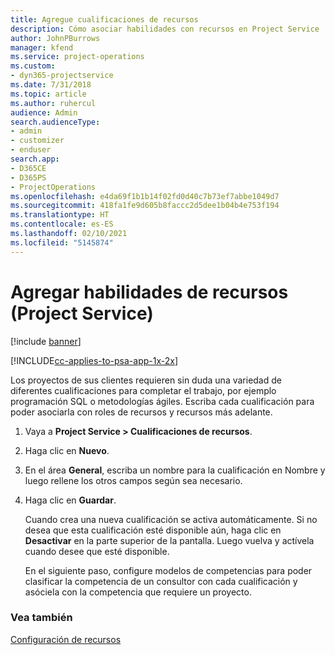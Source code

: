 ```yaml
---
title: Agregue cualificaciones de recursos
description: Cómo asociar habilidades con recursos en Project Service
author: JohnPBurrows
manager: kfend
ms.service: project-operations
ms.custom:
- dyn365-projectservice
ms.date: 7/31/2018
ms.topic: article
ms.author: ruhercul
audience: Admin
search.audienceType:
- admin
- customizer
- enduser
search.app:
- D365CE
- D365PS
- ProjectOperations
ms.openlocfilehash: e4da69f1b1b14f02fd0d40c7b73ef7abbe1049d7
ms.sourcegitcommit: 418fa1fe9d605b8faccc2d5dee1b04b4e753f194
ms.translationtype: HT
ms.contentlocale: es-ES
ms.lasthandoff: 02/10/2021
ms.locfileid: "5145874"
---
```

# <a name="add-resource-skills-project-service"></a>Agregar habilidades de recursos (Project Service)

[!include [banner](../includes/psa-now-project-operations.md)]

[!INCLUDE[cc-applies-to-psa-app-1x-2x](../includes/cc-applies-to-psa-app-1x-2x.md)]

Los proyectos de sus clientes requieren sin duda una variedad de diferentes cualificaciones para completar el trabajo, por ejemplo programación SQL o metodologías ágiles. Escriba cada cualificación para poder asociarla con roles de recursos y recursos más adelante.  
  
1. Vaya a **Project Service > Cualificaciones de recursos**.  
  
2. Haga clic en **Nuevo**.  
  
3. En el área **General**, escriba un nombre para la cualificación en Nombre y luego rellene los otros campos según sea necesario.  
  
4. Haga clic en **Guardar**.  
  
   Cuando crea una nueva cualificación se activa automáticamente. Si no desea que esta cualificación esté disponible aún, haga clic en **Desactivar** en la parte superior de la pantalla. Luego vuelva y actívela cuando desee que esté disponible.  
  
   En el siguiente paso, configure modelos de competencias para poder clasificar la competencia de un consultor con cada cualificación y asóciela con la competencia que requiere un proyecto.  
  
### <a name="see-also"></a>Vea también  
 [Configuración de recursos](../psa/set-up-resources.md)
